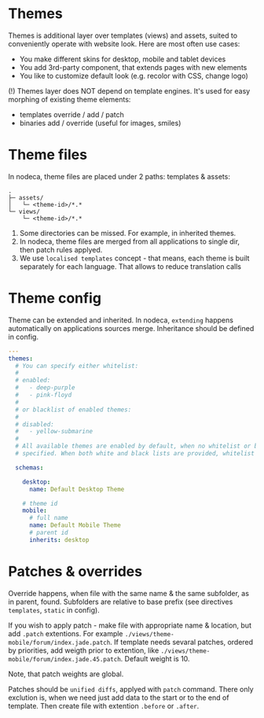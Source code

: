 Themes
======

Themes is additional layer over templates (views) and assets, suited to
conveniently operate with website look. Here are most often use cases:

- You make different skins for desktop, mobile and tablet devices
- You add 3rd-party component, that extends pages with new elements
- You like to customize default look (e.g. recolor with CSS, change logo)

(!) Themes layer does NOT depend on template engines. It's used for easy
morphing of existing theme elements:

- templates override / add / patch
- binaries add / override (useful for images, smiles)


Theme files
===========

In nodeca, theme files are placed under 2 paths: templates & assets:

```
.
├─ assets/
│   └─ <theme-id>/*.* 
└─ views/
    └─ <theme-id>/*.* 
```

1. Some directories can be missed. For example, in inherited themes.
2. In nodeca, theme files are merged from all applications to single dir,
   then patch rules applyed.
3. We use `localised templates` concept - that means, each theme is built
   separately for each language. That allows to reduce translation calls


Theme config
============

Theme can be extended and inherited. In nodeca, `extending` happens
automatically on applications sources merge. Inheritance should be defined
in config.

``` yaml
---
themes:
  # You can specify either whitelist:
  #
  # enabled:
  #   - deep-purple
  #   - pink-floyd
  #
  # or blacklist of enabled themes:
  #
  # disabled:
  #   - yellow-submarine
  #
  # All available themes are enabled by default, when no whitelist or blacklist
  # specified. When both white and black lists are provided, whitelist is used.

  schemas:

    desktop:
      name: Default Desktop Theme

    # theme id
    mobile:
      # full name
      name: Default Mobile Theme
      # parent id
      inherits: desktop
```


Patches & overrides
===================

Override happens, when file with the same name & the same subfolder, as in
parent, found. Subfolders are relative to base prefix (see directives
`templates`, `static` in config).

If you wish to apply patch - make file with appropriate name & location, but add
`.patch` extentions. For example `./views/theme-mobile/forum/index.jade.patch`.
If template needs sevaral patches, ordered by priorities, add weigth prior to
extention, like `./views/theme-mobile/forum/index.jade.45.patch`. Default weight
is 10.

Note, that patch weights are global.

Patches should be `unified diffs`, applyed with `patch` command. There only
exclution is, when we need just add data to the start or to the end of template.
Then create file with extention `.before` or `.after`.

